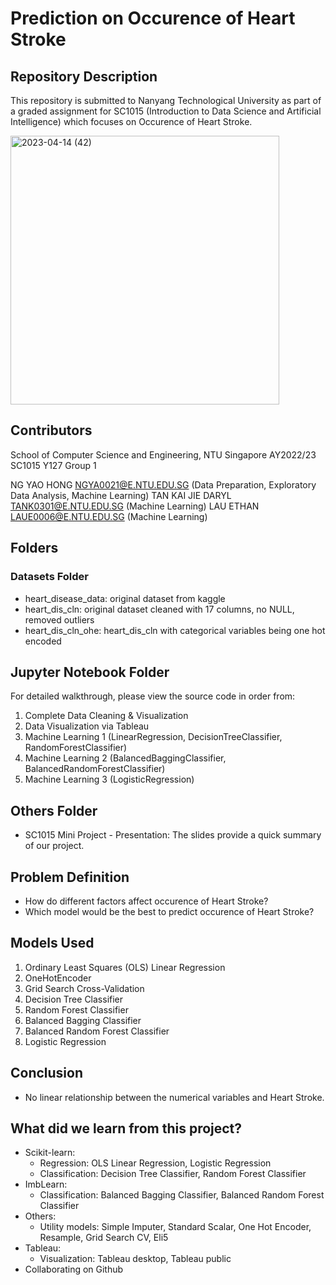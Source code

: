 # Prediction on Occurence of Heart Stroke

## Repository Description

This repository is submitted to Nanyang Technological University as part of a graded assignment for SC1015 (Introduction to Data Science and Artificial Intelligence) which focuses on Occurence of Heart Stroke.

<img width="430" alt="2023-04-14 (42)" src="https://user-images.githubusercontent.com/96024308/231941543-67a53f90-0e1d-4c4a-a4f9-3667efdbc91e.png">

## Contributors
School of Computer Science and Engineering, NTU Singapore
AY2022/23 SC1015 Y127 Group 1

NG YAO HONG NGYA0021@E.NTU.EDU.SG (Data Preparation, Exploratory Data Analysis, Machine Learning)
TAN KAI JIE DARYL TANK0301@E.NTU.EDU.SG (Machine Learning)
LAU ETHAN LAUE0006@E.NTU.EDU.SG (Machine Learning)

## Folders
### Datasets Folder
* heart_disease_data: original dataset from kaggle
* heart_dis_cln: original dataset cleaned with 17 columns, no NULL, removed outliers
* heart_dis_cln_ohe: heart_dis_cln with categorical variables being one hot encoded

## Jupyter Notebook Folder
For detailed walkthrough, please view the source code in order from:

1. Complete Data Cleaning & Visualization
2. Data Visualization via Tableau
3. Machine Learning 1 (LinearRegression, DecisionTreeClassifier, RandomForestClassifier)
4. Machine Learning 2 (BalancedBaggingClassifier, BalancedRandomForestClassifier)
5. Machine Learning 3 (LogisticRegression)

## Others Folder
* SC1015 Mini Project - Presentation: The slides provide a quick summary of our project.

## Problem Definition
* How do different factors affect occurence of Heart Stroke?
* Which model would be the best to predict occurence of Heart Stroke?

## Models Used
1. Ordinary Least Squares (OLS) Linear Regression
2. OneHotEncoder
3. Grid Search Cross-Validation
4. Decision Tree Classifier
5. Random Forest Classifier
6. Balanced Bagging Classifier
7. Balanced Random Forest Classifier
8. Logistic Regression

## Conclusion
* No linear relationship between the numerical variables and Heart Stroke.

## What did we learn from this project?
* Scikit-learn:
    * Regression: OLS Linear Regression, Logistic Regression
    * Classification: Decision Tree Classifier, Random Forest Classifier
* ImbLearn:
    * Classification: Balanced Bagging Classifier, Balanced Random Forest Classifier
* Others:
    * Utility models: Simple Imputer, Standard Scalar, One Hot Encoder, Resample, Grid Search CV, Eli5
* Tableau:
    * Visualization: Tableau desktop, Tableau public
* Collaborating on Github
